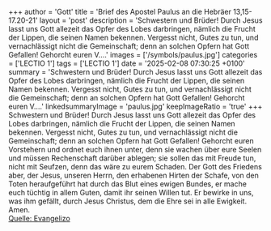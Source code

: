 +++
author = 'Gott'
title = 'Brief des Apostel Paulus an die Hebräer 13,15-17.20-21'
layout = 'post'
description = 'Schwestern und Brüder! Durch Jesus lasst uns Gott allezeit das Opfer des Lobes darbringen, nämlich die Frucht der Lippen, die seinen Namen bekennen. Vergesst nicht, Gutes zu tun, und vernachlässigt nicht die Gemeinschaft; denn an solchen Opfern hat Gott Gefallen! Gehorcht euren V....'
images = ['/symbols/paulus.jpg']
categories = ['LECTIO 1']
tags = ['LECTIO 1']
date = '2025-02-08 07:30:25 +0100'
summary = 'Schwestern und Brüder! Durch Jesus lasst uns Gott allezeit das Opfer des Lobes darbringen, nämlich die Frucht der Lippen, die seinen Namen bekennen. Vergesst nicht, Gutes zu tun, und vernachlässigt nicht die Gemeinschaft; denn an solchen Opfern hat Gott Gefallen! Gehorcht euren V....'
linkedsummaryImage = 'paulus.jpg'
keepImageRatio = 'true'
+++
Schwestern und Brüder! Durch Jesus lasst uns Gott allezeit das Opfer des Lobes darbringen, nämlich die Frucht der Lippen, die seinen Namen bekennen.
Vergesst nicht, Gutes zu tun, und vernachlässigt nicht die Gemeinschaft; denn an solchen Opfern hat Gott Gefallen!
Gehorcht euren Vorstehern und ordnet euch ihnen unter, denn sie wachen über eure Seelen und müssen Rechenschaft darüber ablegen; sie sollen das mit Freude tun, nicht mit Seufzen, denn das wäre zu eurem Schaden.<!--more-->
Der Gott des Friedens aber, der Jesus, unseren Herrn, den erhabenen Hirten der Schafe, von den Toten heraufgeführt hat durch das Blut eines ewigen Bundes,
er mache euch tüchtig in allem Guten, damit ihr seinen Willen tut. Er bewirke in uns, was ihm gefällt, durch Jesus Christus, dem die Ehre sei in alle Ewigkeit. Amen.<br> [Quelle: Evangelizo](https://evangeliumtagfuertag.org/DE/gospel)